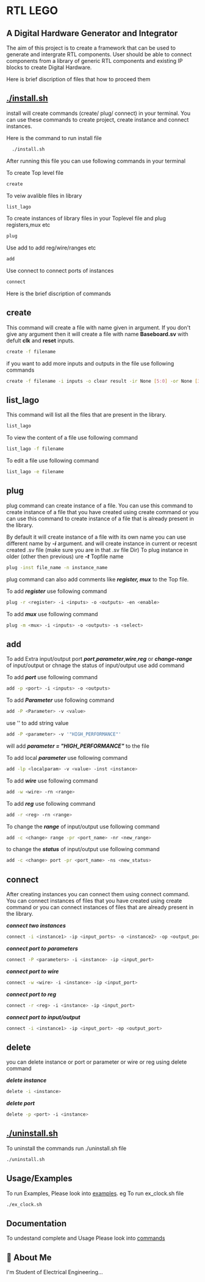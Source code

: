 # RTL LEGO

## A Digital Hardware Generator and Integrator

The aim of this project is to create a framework that can be used to generate and intergrate RTL components. User should be able to connect components from a library of generic RTL components and existing IP blocks to create Digital Hardware.

Here is brief discription of files that how to proceed them

## [./install.sh](install.sh)

install will create commands (create/ plug/ connect) in your terminal. You can use these commands to create project, create instance and connect instances.

Here is the command to run install file

```bash
  ./install.sh
```

After running this file you can use following commands in your terminal

To create Top level file

```bash
create 
```

To veiw avalible files in library

```bash
list_lago 
```

To create instances of library files in your Toplevel file and plug registers,mux etc

```bash
plug 
```

Use add to add reg/wire/ranges etc

```bash
add 
```

Use connect to connect ports of instances

```bash
connect 
```

Here is the brief discription of commands

## create

This command will create a file with name given in argument. If you don't give any argument then it will create a file with name **Baseboard.sv** with defult **clk** and **reset** inputs.

```bash
create -f filename
```

if you want to add more inputs and outputs in the file use following commands

```bash
create -f filename -i inputs -o clear result -ir None [5:0] -or None [3:0]
```

## list_lago

This command will list all the files that are present in the library.

```bash
list_lago
```

To view the content of a file use following command

```bash
list_lago -f filename
```

To edit a file use following command

```bash
list_lago -e filename
```

## plug

plug command can create instance of a file. You can use this command to create instance of a file that you have created using create command or you can use this command to create instance of a file that is already present in the library.

By default it will create instance of a file with its own name you can use different name by ***-i*** argument. and will create instance in current or recesnt created .sv file (make sure you are in that .sv file Dir) To plug instance in older (other then previous) ure ***-t*** Topfile name

```bash
plug -inst file_name -n instance_name 
```

plug command can also add comments like ***register, mux*** to the Top file.

To add ***register***  use following command

```bash
plug -r <register> -i <inputs> -o <outputs> -en <enable>
```

To add ***mux*** use following command

```bash
plug -m <mux> -i <inputs> -o <outputs> -s <select>
```

## add

To add Extra input/output port ***port***,***parameter***,***wire***,***reg*** or ***change-range*** of input/output or chnage the status of input/output
use add command

To add ***port***  use following command

```bash
add -p <port> -i <inputs> -o <outputs>
```

To add ***Parameter*** use following command

```bash
add -P <Parameter> -v <value>
```

use '' to add string value

```bash
add -P <parameter> -v '"HIGH_PERFORMANCE"'
```

will add ***parameter  = "HIGH_PERFORMANCE"*** to the file

To add local ***parameter*** use following command

```bash
add -lp <localparam> -v <value> -inst <instance>
```

To add ***wire*** use following command

```bash
add -w <wire> -rn <range>
```

To add ***reg*** use following command

```bash
add -r <reg> -rn <range>
```

To change the ***range*** of input/output use following command

```bash
add -c <change> range -pr <port_name> -nr <new_range>
```

to change the ***status*** of input/output use following command

```bash
add -c <change> port -pr <port_name> -ns <new_status>
```

## connect

After creating instances you can connect them using connect command. You can connect instances of files that you have created using create command or you can connect instances of files that are already present in the library.

***connect two instances***

```bash
connect -i <instance1> -ip <input_ports> -o <instance2> -op <output_ports>
```

***connect port to parameters***

```bash
connect -P <parameters> -i <instance> -ip <input_port>
```

***connect port to wire***

```bash
connect -w <wire> -i <instance> -ip <input_port>
```

***connect port to reg***

```bash
connect -r <reg> -i <instance> -ip <input_port>
```

***connect port to input/output***

```bash
connect -i <instance1> -ip <input_port> -op <output_port>
```

## delete

you can delete instance or port or parameter or wire or reg using delete command

***delete instance***

```bash
delete -i <instance>
```

***delete port***

```bash
delete -p <port> -i <instance>
```

## [./uninstall.sh](uninstall.sh)

To uninstall the commands run ./uninstall.sh file

```bash
./uninstall.sh
```

## Usage/Examples

To run Examples, Please look into [examples](examples). eg To run ex_clock.sh file

```bash
./ex_clock.sh
```

## Documentation

To undestand complete and Usage Please look into [commands](commands)

## 🚀 About Me

I'm Student of Electrical Engineering...
